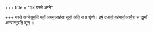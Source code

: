+++
title = "२४ यस्ते अग्ने"

+++
यस्ते॑ अग्नेसुम॒तिं मर्तो॒ अख्य॒त्सह॑सः सूनो॒ अति॒ स प्र शृ॑ण्वे। इषं॒ दधा॑नो॒ वह॑मानो॒अश्वै॒रा स द्यु॒माँ अम॑वान्भूषति॒ द्यून् ॥